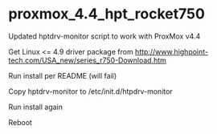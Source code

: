 # proxmox_4.4_hpt_rocket750
Updated hptdrv-monitor script to work with ProxMox v4.4

Get Linux <= 4.9 driver package from http://www.highpoint-tech.com/USA_new/series_r750-Download.htm

Run install per README (will fail)

Copy hptdrv-monitor to /etc/init.d/htpdrv-monitor

Run install again

Reboot
